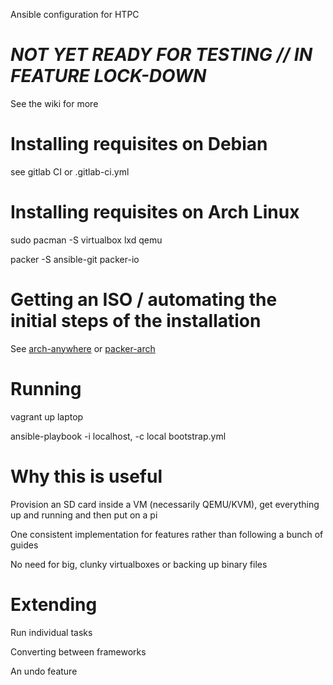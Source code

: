 Ansible configuration for HTPC

# _NOT YET READY FOR TESTING // IN FEATURE LOCK-DOWN_

See the wiki for more

# Installing requisites on Debian
see gitlab CI or .gitlab-ci.yml

# Installing requisites on Arch Linux
sudo pacman -S virtualbox lxd qemu

packer -S ansible-git packer-io

# Getting an ISO / automating the initial steps of the installation
See [arch-anywhere](https://arch-anywhere.org/download/) or
[packer-arch](https://github.com/elasticdog/packer-arch)

# Running
vagrant up laptop

ansible-playbook -i localhost, -c local bootstrap.yml

# Why this is useful
Provision an SD card inside a VM (necessarily QEMU/KVM), get everything up and running and then put on a pi

One consistent implementation for features rather than following a bunch of guides

No need for big, clunky virtualboxes or backing up binary files

# Extending
Run individual tasks

Converting between frameworks

An undo feature
